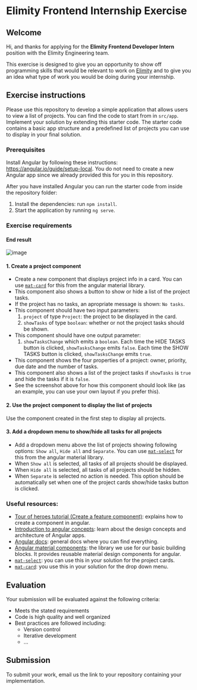 # Elimity Frontend Internship Exercise

## Welcome

Hi, and thanks for applying for the __Elimity Frontend Developer Intern__ position with the Elimity Engineering team.

This exercise is designed to give you an opportunity to show off programming skills that would be relevant to work on [Elimity](https://www.elimity.com/) and to give you an idea what type of work you would be doing during your internship.

## Exercise instructions
Please use this repository to develop a simple application that allows users to view a list of projects. You can find the code to start from in `src/app`. Implement your solution by extending this starter code. The starter code contains a basic app structure and a predefined list of projects you can use to display in your final solution.

### Prerequisites
Install Angular by following these instructions: https://angular.io/guide/setup-local. You do not need to create a new Angular app since we already provided this for you in this repository.

After you have installed Angular you can run the starter code from inside the repository folder:
1. Install the dependencies: run `npm install`.
2. Start the application by running `ng serve`.

### Exercise requirements
#### End result
![image](https://user-images.githubusercontent.com/3659344/86251016-9e708080-bbb1-11ea-8131-4c67a3f6e1da.png)

#### 1. Create a project component
- Create a new component that displays project info in a card. You can use [`mat-card`](https://material.angular.io/components/select/overview) for this from the angular material library.
- This component also shows a button to show or hide a list of the project tasks.
- If the project has no tasks, an apropriate message is shown: `No tasks`.
- This component should have two input parameters: 
  1. `project` of type `Project`: the project to be displayed in the card.
  2. `showTasks` of type `boolean`: whether or not the project tasks should be shown.
- This component should have one output parameter:
  1. `showTasksChange` which emits a `boolean`. Each time the HIDE TASKS button is clicked, `showTasksChange` emits `false`. Each time the SHOW TASKS button is clicked, `showTasksChange` emits `true`.
- This component shows the four properties of a project: owner, priority, due date and the number of tasks.
- This component also shows a list of the project tasks if `showTasks` is `true` and hide the tasks if it is `false`.
- See the screenshot above for how this component should look like (as an example, you can use your own layout if you prefer this).

#### 2. Use the project component to display the list of projects
Use the component created in the first step to display all projects.

#### 3. Add a dropdown menu to show/hide all tasks for all projects
- Add a dropdown menu above the list of projects showing following options: `Show all`, `Hide all` and `Separate`. You can use [`mat-select`](https://material.angular.io/components/select/overview) for this from the angular material library.
- When `Show all`  is selected, all tasks of all projects should be displayed.
- When `Hide all` is selected, all tasks of all projects should be hidden.
- When `Separate` is selected no action is needed. This option should be automatically set when one of the project cards show/hide tasks button is clicked.

### Useful resources:
- [Tour of heroes tutorial (Create a feature component)](https://angular.io/tutorial/toh-pt3): explains how to create a component in angular.
- [Introduction to angular concepts](https://angular.io/guide/architecture): learn about the design concepts and architecture of Angular apps.
- [Angular docs](https://angular.io/docs): general docs where you can find everything.
- [Angular material components](https://material.angular.io/components/categories): the library we use for our basic building blocks. It provides reusable material design components for angular.
- [`mat-select`](https://material.angular.io/components/select/overview): you can use this in your solution for the project cards.
- [`mat-card`](https://material.angular.io/components/card/overview): you use this in your solution for the drop down menu.

## Evaluation

Your submission will be evaluated against the following criteria:

* Meets the stated requirements
* Code is high quality and well organized
* Best practices are followed including:
  * Version control
  * Iterative development
  * ...

## Submission

To submit your work, email us the link to your repository containing your implementation.

